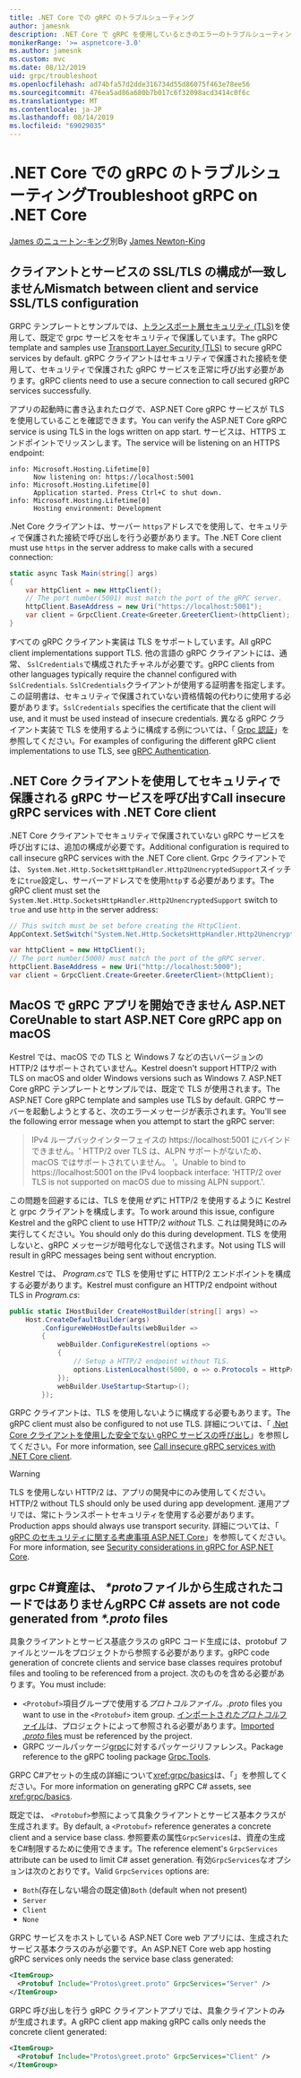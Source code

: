 ```yaml
---
title: .NET Core での gRPC のトラブルシューティング
author: jamesnk
description: .NET Core で gRPC を使用しているときのエラーのトラブルシューティングを行います。
monikerRange: '>= aspnetcore-3.0'
ms.author: jamesnk
ms.custom: mvc
ms.date: 08/12/2019
uid: grpc/troubleshoot
ms.openlocfilehash: ad74bfa57d2dde316734d55d86075f463e78ee56
ms.sourcegitcommit: 476ea5ad86a680b7b017c6f32098acd3414c0f6c
ms.translationtype: MT
ms.contentlocale: ja-JP
ms.lasthandoff: 08/14/2019
ms.locfileid: "69029035"
---
```

# <a name="troubleshoot-grpc-on-net-core"></a><span data-ttu-id="751ca-103">.NET Core での gRPC のトラブルシューティング</span><span class="sxs-lookup"><span data-stu-id="751ca-103">Troubleshoot gRPC on .NET Core</span></span>

<span data-ttu-id="751ca-104">[James のニュートン-キング](https://twitter.com/jamesnk)別</span><span class="sxs-lookup"><span data-stu-id="751ca-104">By [James Newton-King](https://twitter.com/jamesnk)</span></span>

## <a name="mismatch-between-client-and-service-ssltls-configuration"></a><span data-ttu-id="751ca-105">クライアントとサービスの SSL/TLS の構成が一致しません</span><span class="sxs-lookup"><span data-stu-id="751ca-105">Mismatch between client and service SSL/TLS configuration</span></span>

<span data-ttu-id="751ca-106">GRPC テンプレートとサンプルでは、[トランスポート層セキュリティ (TLS)](https://tools.ietf.org/html/rfc5246)を使用して、既定で grpc サービスをセキュリティで保護しています。</span><span class="sxs-lookup"><span data-stu-id="751ca-106">The gRPC template and samples use [Transport Layer Security (TLS)](https://tools.ietf.org/html/rfc5246) to secure gRPC services by default.</span></span> <span data-ttu-id="751ca-107">gRPC クライアントはセキュリティで保護された接続を使用して、セキュリティで保護された gRPC サービスを正常に呼び出す必要があります。</span><span class="sxs-lookup"><span data-stu-id="751ca-107">gRPC clients need to use a secure connection to call secured gRPC services successfully.</span></span>

<span data-ttu-id="751ca-108">アプリの起動時に書き込まれたログで、ASP.NET Core gRPC サービスが TLS を使用していることを確認できます。</span><span class="sxs-lookup"><span data-stu-id="751ca-108">You can verify the ASP.NET Core gRPC service is using TLS in the logs written on app start.</span></span> <span data-ttu-id="751ca-109">サービスは、HTTPS エンドポイントでリッスンします。</span><span class="sxs-lookup"><span data-stu-id="751ca-109">The service will be listening on an HTTPS endpoint:</span></span>

```
info: Microsoft.Hosting.Lifetime[0]
      Now listening on: https://localhost:5001
info: Microsoft.Hosting.Lifetime[0]
      Application started. Press Ctrl+C to shut down.
info: Microsoft.Hosting.Lifetime[0]
      Hosting environment: Development
```

<span data-ttu-id="751ca-110">.Net Core クライアントは、サーバー `https`アドレスでを使用して、セキュリティで保護された接続で呼び出しを行う必要があります。</span><span class="sxs-lookup"><span data-stu-id="751ca-110">The .NET Core client must use `https` in the server address to make calls with a secured connection:</span></span>

```csharp
static async Task Main(string[] args)
{
    var httpClient = new HttpClient();
    // The port number(5001) must match the port of the gRPC server.
    httpClient.BaseAddress = new Uri("https://localhost:5001");
    var client = GrpcClient.Create<Greeter.GreeterClient>(httpClient);
}
```

<span data-ttu-id="751ca-111">すべての gRPC クライアント実装は TLS をサポートしています。</span><span class="sxs-lookup"><span data-stu-id="751ca-111">All gRPC client implementations support TLS.</span></span> <span data-ttu-id="751ca-112">他の言語の gRPC クライアントには、通常、 `SslCredentials`で構成されたチャネルが必要です。</span><span class="sxs-lookup"><span data-stu-id="751ca-112">gRPC clients from other languages typically require the channel configured with `SslCredentials`.</span></span> <span data-ttu-id="751ca-113">`SslCredentials`クライアントが使用する証明書を指定します。この証明書は、セキュリティで保護されていない資格情報の代わりに使用する必要があります。</span><span class="sxs-lookup"><span data-stu-id="751ca-113">`SslCredentials` specifies the certificate that the client will use, and it must be used instead of insecure credentials.</span></span> <span data-ttu-id="751ca-114">異なる gRPC クライアント実装で TLS を使用するように構成する例については、「 [Grpc 認証](https://www.grpc.io/docs/guides/auth/)」を参照してください。</span><span class="sxs-lookup"><span data-stu-id="751ca-114">For examples of configuring the different gRPC client implementations to use TLS, see [gRPC Authentication](https://www.grpc.io/docs/guides/auth/).</span></span>

## <a name="call-insecure-grpc-services-with-net-core-client"></a><span data-ttu-id="751ca-115">.NET Core クライアントを使用してセキュリティで保護される gRPC サービスを呼び出す</span><span class="sxs-lookup"><span data-stu-id="751ca-115">Call insecure gRPC services with .NET Core client</span></span>

<span data-ttu-id="751ca-116">.NET Core クライアントでセキュリティで保護されていない gRPC サービスを呼び出すには、追加の構成が必要です。</span><span class="sxs-lookup"><span data-stu-id="751ca-116">Additional configuration is required to call insecure gRPC services with the .NET Core client.</span></span> <span data-ttu-id="751ca-117">Grpc クライアントでは、 `System.Net.Http.SocketsHttpHandler.Http2UnencryptedSupport`スイッチをに`true`設定し、サーバーアドレスでを使用`http`する必要があります。</span><span class="sxs-lookup"><span data-stu-id="751ca-117">The gRPC client must set the `System.Net.Http.SocketsHttpHandler.Http2UnencryptedSupport` switch to `true` and use `http` in the server address:</span></span>

```csharp
// This switch must be set before creating the HttpClient.
AppContext.SetSwitch("System.Net.Http.SocketsHttpHandler.Http2UnencryptedSupport", true);

var httpClient = new HttpClient();
// The port number(5000) must match the port of the gRPC server.
httpClient.BaseAddress = new Uri("http://localhost:5000");
var client = GrpcClient.Create<Greeter.GreeterClient>(httpClient);
```

## <a name="unable-to-start-aspnet-core-grpc-app-on-macos"></a><span data-ttu-id="751ca-118">MacOS で gRPC アプリを開始できません ASP.NET Core</span><span class="sxs-lookup"><span data-stu-id="751ca-118">Unable to start ASP.NET Core gRPC app on macOS</span></span>

<span data-ttu-id="751ca-119">Kestrel では、macOS での TLS と Windows 7 などの古いバージョンの HTTP/2 はサポートされていません。</span><span class="sxs-lookup"><span data-stu-id="751ca-119">Kestrel doesn't support HTTP/2 with TLS on macOS and older Windows versions such as Windows 7.</span></span> <span data-ttu-id="751ca-120">ASP.NET Core gRPC テンプレートとサンプルでは、既定で TLS が使用されます。</span><span class="sxs-lookup"><span data-stu-id="751ca-120">The ASP.NET Core gRPC template and samples use TLS by default.</span></span> <span data-ttu-id="751ca-121">GRPC サーバーを起動しようとすると、次のエラーメッセージが表示されます。</span><span class="sxs-lookup"><span data-stu-id="751ca-121">You'll see the following error message when you attempt to start the gRPC server:</span></span>

> <span data-ttu-id="751ca-122">IPv4 ループバックインターフェイスの https://localhost:5001 にバインドできません。' HTTP/2 over TLS は、ALPN サポートがないため、macOS ではサポートされていません。 '。</span><span class="sxs-lookup"><span data-stu-id="751ca-122">Unable to bind to https://localhost:5001 on the IPv4 loopback interface: 'HTTP/2 over TLS is not supported on macOS due to missing ALPN support.'.</span></span>

<span data-ttu-id="751ca-123">この問題を回避するには、TLS を使用*せず*に HTTP/2 を使用するように Kestrel と grpc クライアントを構成します。</span><span class="sxs-lookup"><span data-stu-id="751ca-123">To work around this issue, configure Kestrel and the gRPC client to use HTTP/2 *without* TLS.</span></span> <span data-ttu-id="751ca-124">これは開発時にのみ実行してください。</span><span class="sxs-lookup"><span data-stu-id="751ca-124">You should only do this during development.</span></span> <span data-ttu-id="751ca-125">TLS を使用しないと、gRPC メッセージが暗号化なしで送信されます。</span><span class="sxs-lookup"><span data-stu-id="751ca-125">Not using TLS will result in gRPC messages being sent without encryption.</span></span>

<span data-ttu-id="751ca-126">Kestrel では、 *Program.cs*で TLS を使用せずに HTTP/2 エンドポイントを構成する必要があります。</span><span class="sxs-lookup"><span data-stu-id="751ca-126">Kestrel must configure an HTTP/2 endpoint without TLS in *Program.cs*:</span></span>

```csharp
public static IHostBuilder CreateHostBuilder(string[] args) =>
    Host.CreateDefaultBuilder(args)
        .ConfigureWebHostDefaults(webBuilder =>
        {
            webBuilder.ConfigureKestrel(options =>
            {
                // Setup a HTTP/2 endpoint without TLS.
                options.ListenLocalhost(5000, o => o.Protocols = HttpProtocols.Http2);
            });
            webBuilder.UseStartup<Startup>();
        });
```

<span data-ttu-id="751ca-127">GRPC クライアントは、TLS を使用しないように構成する必要もあります。</span><span class="sxs-lookup"><span data-stu-id="751ca-127">The gRPC client must also be configured to not use TLS.</span></span> <span data-ttu-id="751ca-128">詳細については、「 [.Net Core クライアントを使用した安全でない gRPC サービスの呼び出し](#call-insecure-grpc-services-with-net-core-client)」を参照してください。</span><span class="sxs-lookup"><span data-stu-id="751ca-128">For more information, see [Call insecure gRPC services with .NET Core client](#call-insecure-grpc-services-with-net-core-client).</span></span>

> [!WARNING]
> <span data-ttu-id="751ca-129">TLS を使用しない HTTP/2 は、アプリの開発中にのみ使用してください。</span><span class="sxs-lookup"><span data-stu-id="751ca-129">HTTP/2 without TLS should only be used during app development.</span></span> <span data-ttu-id="751ca-130">運用アプリでは、常にトランスポートセキュリティを使用する必要があります。</span><span class="sxs-lookup"><span data-stu-id="751ca-130">Production apps should always use transport security.</span></span> <span data-ttu-id="751ca-131">詳細については、「 [gRPC のセキュリティに関する考慮事項 ASP.NET Core](xref:grpc/security#transport-security)」を参照してください。</span><span class="sxs-lookup"><span data-stu-id="751ca-131">For more information, see [Security considerations in gRPC for ASP.NET Core](xref:grpc/security#transport-security).</span></span>

## <a name="grpc-c-assets-are-not-code-generated-from-proto-files"></a><span data-ttu-id="751ca-132">grpc C#資産は、  *\*proto*ファイルから生成されたコードではありません</span><span class="sxs-lookup"><span data-stu-id="751ca-132">gRPC C# assets are not code generated from *\*.proto* files</span></span>

<span data-ttu-id="751ca-133">具象クライアントとサービス基底クラスの gRPC コード生成には、protobuf ファイルとツールをプロジェクトから参照する必要があります。</span><span class="sxs-lookup"><span data-stu-id="751ca-133">gRPC code generation of concrete clients and service base classes requires protobuf files and tooling to be referenced from a project.</span></span> <span data-ttu-id="751ca-134">次のものを含める必要があります。</span><span class="sxs-lookup"><span data-stu-id="751ca-134">You must include:</span></span>

* <span data-ttu-id="751ca-135">`<Protobuf>`項目グループで使用する*プロトコルファイル。*</span><span class="sxs-lookup"><span data-stu-id="751ca-135">*.proto* files you want to use in the `<Protobuf>` item group.</span></span> <span data-ttu-id="751ca-136">[インポートさ*れたプロトコル*ファイル](https://developers.google.com/protocol-buffers/docs/proto3#importing-definitions)は、プロジェクトによって参照される必要があります。</span><span class="sxs-lookup"><span data-stu-id="751ca-136">[Imported *.proto* files](https://developers.google.com/protocol-buffers/docs/proto3#importing-definitions) must be referenced by the project.</span></span>
* <span data-ttu-id="751ca-137">GRPC ツールパッケージ[grpc](https://www.nuget.org/packages/Grpc.Tools/)に対するパッケージリファレンス。</span><span class="sxs-lookup"><span data-stu-id="751ca-137">Package reference to the gRPC tooling package [Grpc.Tools](https://www.nuget.org/packages/Grpc.Tools/).</span></span>

<span data-ttu-id="751ca-138">GRPC C#アセットの生成の詳細について<xref:grpc/basics>は、「」を参照してください。</span><span class="sxs-lookup"><span data-stu-id="751ca-138">For more information on generating gRPC C# assets, see <xref:grpc/basics>.</span></span>

<span data-ttu-id="751ca-139">既定では、 `<Protobuf>`参照によって具象クライアントとサービス基本クラスが生成されます。</span><span class="sxs-lookup"><span data-stu-id="751ca-139">By default, a `<Protobuf>` reference generates a concrete client and a service base class.</span></span> <span data-ttu-id="751ca-140">参照要素の属性`GrpcServices`は、資産の生成をC#制限するために使用できます。</span><span class="sxs-lookup"><span data-stu-id="751ca-140">The reference element's `GrpcServices` attribute can be used to limit C# asset generation.</span></span> <span data-ttu-id="751ca-141">有効`GrpcServices`なオプションは次のとおりです。</span><span class="sxs-lookup"><span data-stu-id="751ca-141">Valid `GrpcServices` options are:</span></span>

* <span data-ttu-id="751ca-142">`Both`(存在しない場合の既定値)</span><span class="sxs-lookup"><span data-stu-id="751ca-142">`Both` (default when not present)</span></span>
* `Server`
* `Client`
* `None`

<span data-ttu-id="751ca-143">GRPC サービスをホストしている ASP.NET Core web アプリには、生成されたサービス基本クラスのみが必要です。</span><span class="sxs-lookup"><span data-stu-id="751ca-143">An ASP.NET Core web app hosting gRPC services only needs the service base class generated:</span></span>

```xml
<ItemGroup>
  <Protobuf Include="Protos\greet.proto" GrpcServices="Server" />
</ItemGroup>
```

<span data-ttu-id="751ca-144">GRPC 呼び出しを行う gRPC クライアントアプリでは、具象クライアントのみが生成されます。</span><span class="sxs-lookup"><span data-stu-id="751ca-144">A gRPC client app making gRPC calls only needs the concrete client generated:</span></span>

```xml
<ItemGroup>
  <Protobuf Include="Protos\greet.proto" GrpcServices="Client" />
</ItemGroup>
```
